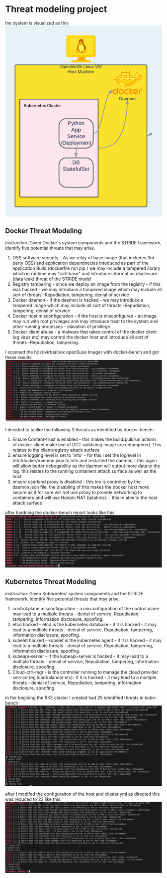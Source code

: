 # Threat modeling project

the system is visualized as this
![](security_architecture_design.png)
## Docker Threat Modeling
*Instruction* :Given Docker's system components and the STRIDE framework, identify five potential threats that may arise.


1. OSS software security - As we relay of base image (that includes 3rd party OSS) and 
application dependnecies intoduced as part of the application Build (dockerfile run pip ) we may include a tampered 
library which in runtime may "call-base" and introduce information disclosure (data leak) threat of the STRIDE model
2. Registry tampering - since we deploy an image from the registry - if this was hacked - we may introduce a tampered image which may include all sort of threats -Repudiation, tampering, denial of service
3. Docker daemon - if the daemon is hacked - we may introduce a tampered image which may include all sort of threats -Repudiation, tampering, denial of service
4. Docker host misconfiguration - if the host is misconfigured - an image may run with root privileges and may introduce treat to the system and other running processes  - elavation of privilege.
5. Docker client abuse - a malware that takes control of the docker client (eg virus etc) may control the docker host and introduce all sort of threats -Repudiation, tampering.

I scanned the host(virtualbox openSuse Image) with docker-bench and got these results
![img](docker-bench%20on%20openSuse%20out-of-the-box.png)

I decided to taclke the following 3  threats as identified by docker-bench:

1. Ensure Content-trust is enabled - this makes the build/pull/run actions of docker client make use of  DCT validating image are untampered. This relates to the client/registry attack surface
2. ensure logging level is set to 'info' - for this I set the loglevel in  /etc/docker/daemon.json to info and restarted the daemon - this again will allow better debugability as the daemon will output more data to the log. this relates to the running containers attack surface as well as the host
3.  ensure userland proxy is disabled - this too is controled by the daemon.json file. the disabling of this makes the docker host more secure as it for sure will not use proxy to provide networking to containers and will use Hairpin NAT (iptables). - this relates to the host attack surface



after hardning the docker-bench report looks like this 
![](docker-bench-after-hardning.png)

## Kubernetes Threat Modeling

*instruction*: Given Kubernetes' system components and the STRIDE framework, identify five potential threats that may arise.

1. control plane misconfiguration - a misconfiguration of the control plane may lead to a multiple threats - denial of service, Repudiation, tampering, information disclosure, spoofing.
2. etcd hacked - etcd is the kubernetes database - if it is hacked - it may lead to a multiple threats - denial of service, Repudiation, tampering, information disclosure, spoofing.
3. kubelet hacked - kubelet is the kubernetes agent - if it is hacked - it may lead to a multiple threats - denial of service, Repudiation, tampering, information disclosure, spoofing.
4. kubeapi-server - if the kubeapi-server is hacked - it may lead to a multiple threats - denial of service, Repudiation, tampering, information disclosure, spoofing. 
5. Cloud-ctrl-mgr - is the controller running to manage the cloud provider service (eg loadbalancer etc)- if it is hacked - it may lead to a multiple threats - denial of service, Repudiation, tampering, information disclosure, spoofing.

in the begining the RKE cluster I created had 25 identified threats in kube-bench
![](kube-bench%20on%20fresh%20RKE%20cluster.png)

after I modifed the configuraiton of the host and cluster.yml as directed this was reduced to 22 like this:
![](after%20RKE%20hardening.png)



    